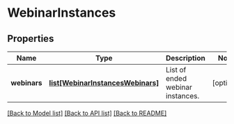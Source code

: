 # WebinarInstances

## Properties
Name | Type | Description | Notes
------------ | ------------- | ------------- | -------------
**webinars** | [**list[WebinarInstancesWebinars]**](WebinarInstancesWebinars.md) | List of ended webinar instances. | [optional] 

[[Back to Model list]](../README.md#documentation-for-models) [[Back to API list]](../README.md#documentation-for-api-endpoints) [[Back to README]](../README.md)

